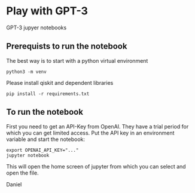 # Play with GPT-3
GPT-3 jupyer notebooks



## Prerequists to run the notebook

The best way is to start with a python virtual environment

```
python3 -m venv
```

Please install qiskit and dependent libraries

```
pip install -r requirements.txt
```

## To run the notebook

First you need to get an API-Key from OpenAI. They have a trial period for which you can get limited access.
Put the API key in an environment variable and start the notebook:


```
export OPENAI_API_KEY="..."
jupyter notebook
```

This will open the home screen of jupyter from which you can select and open the file.


Daniel
